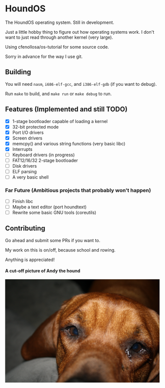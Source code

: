 # HoundOS #
The HoundOS operating system.  Still in development.

Just a little hobby thing to figure out how operating systems work.  I don't want to just read through another kernel (very large).

Using cfenollosa/os-tutorial for some source code.

Sorry in advance for the way I use git.

## Building ##

You will need `nasm`, `i686-elf-gcc`, and `i386-elf-gdb` (if you want to debug).

Run `make` to build, and `make run` or `make debug` to run.

## Features (Implemented and still TODO) ##

- [x] 1-stage bootloader capable of loading a kernel
- [x] 32-bit protected mode
- [x] Port I/O drivers
- [x] Screen drivers
- [x] memcpy() and various string functions (very basic libc)
- [x] Interrupts
- [ ] Keyboard drivers (in progress)
- [ ] FAT12/16/32 2-stage bootloader
- [ ] Disk drivers
- [ ] ELF parsing
- [ ] A very basic shell

### Far Future (Ambitious projects that probably won't happen) ###

- [ ] Finish libc
- [ ] Maybe a text editor (port houndtext)
- [ ] Rewrite some basic GNU tools (coreutils)

## Contributing ##

Go ahead and submit some PRs if you want to.

My work on this is on/off, because school and rowing.

Anything is appreciated!

#### A cut-off picture of Andy the hound ####
<img src="./docs/1611671277683_4651693421818f874b0ec29f0da151b2.jpeg" alt="Andy the hound" width=500 />
